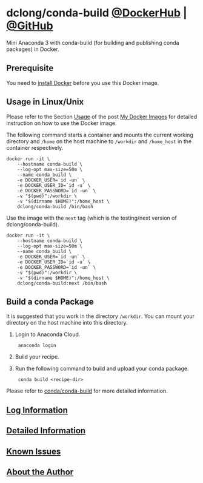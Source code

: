 # dclong/conda-build [@DockerHub](https://hub.docker.com/r/dclong/conda-build/) | [@GitHub](https://github.com/dclong/docker-conda-build)

Mini Anaconda 3 with conda-build (for building and publishing conda packages) in Docker. 

## Prerequisite
You need to [install Docker](http://www.legendu.net/en/blog/docker-installation/) before you use this Docker image.


## Usage in Linux/Unix

Please refer to the Section
[Usage](http://www.legendu.net/en/blog/my-docker-images/#usage)
of the post [My Docker Images](http://www.legendu.net/en/blog/my-docker-images/) 
for detailed instruction on how to use the Docker image.

The following command starts a container 
and mounts the current working directory and `/home` on the host machine 
to `/workdir` and `/home_host` in the container respectively.

```
docker run -it \
    --hostname conda-build \
    --log-opt max-size=50m \
    --name conda_build \
    -e DOCKER_USER=`id -un` \
    -e DOCKER_USER_ID=`id -u` \
    -e DOCKER_PASSWORD=`id -un` \
    -v "$(pwd)":/workdir \
    -v "$(dirname $HOME)":/home_host \
    dclong/conda-build /bin/bash
```
Use the image with the `next` tag (which is the testing/next version of dclong/conda-build).
```
docker run -it \
    --hostname conda-build \
    --log-opt max-size=50m \
    --name conda_build \
    -e DOCKER_USER=`id -un` \
    -e DOCKER_USER_ID=`id -u` \
    -e DOCKER_PASSWORD=`id -un` \
    -v "$(pwd)":/workdir \
    -v "$(dirname $HOME)":/home_host \
    dclong/conda-build:next /bin/bash
```
## Build a conda Package

It is suggested that you work in the directory `/workdir`. 
You can mount your directory on the host machine into this directory.

1. Login to Anaconda Cloud.

        anaconda login
        
2. Build your recipe. 

3. Run the following command to build and upload your conda package.

        conda build <recipe-dir>
        
Please refer to [conda/conda-build](https://github.com/conda/conda-build#building-your-own-packages) 
for more detailed information.

## [Log Information](http://www.legendu.net/en/blog/my-docker-images/#docker-container-logs)

## [Detailed Information](http://www.legendu.net/en/blog/my-docker-images/#list-of-images-and-detailed-information) 

## [Known Issues](http://www.legendu.net/en/blog/my-docker-images/#known-issues)

## [About the Author](http://www.legendu.net/pages/about)


